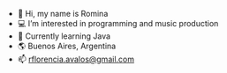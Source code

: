 - 👋 Hi, my name is Romina
- 💻 I’m interested in programming and music production
- 🌱 Currently learning Java
- 🌎 Buenos Aires, Argentina
- 📫 rflorencia.avalos@gmail.com

<!---
r0minaflorencia/r0minaflorencia is a ✨ special ✨ repository because its `README.md` (this file) appears on your GitHub profile.
You can click the Preview link to take a look at your changes.
--->
